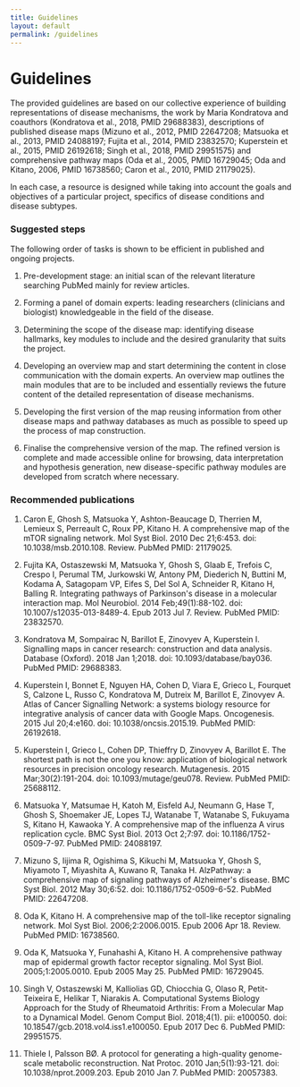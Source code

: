 ```yaml
---
title: Guidelines
layout: default
permalink: /guidelines
---
```


# Guidelines

The provided guidelines are based on our collective experience of building representations of disease mechanisms, the work by Maria Kondratova and coauthors (Kondratova et al., 2018, PMID 29688383), descriptions of published disease maps (Mizuno et al., 2012, PMID 22647208; Matsuoka et al., 2013, PMID 24088197; Fujita et al., 2014, PMID 23832570; Kuperstein et al., 2015, PMID 26192618; Singh et al., 2018, PMID 29951575) and comprehensive pathway maps (Oda et al., 2005, PMID 16729045; Oda and Kitano, 2006, PMID 16738560; Caron et al., 2010, PMID 21179025).  

In each case, a resource is designed while taking into account the goals and objectives of a particular project, specifics of disease conditions and disease subtypes.  

### Suggested steps

The following order of tasks is shown to be efficient in published and ongoing projects.  

1. Pre-development stage: an initial scan of the relevant literature searching PubMed mainly for review articles.  

1. Forming a panel of domain experts: leading researchers (clinicians and biologist) knowledgeable in the field of the disease.  

1. Determining the scope of the disease map: identifying disease hallmarks, key modules to include and the desired granularity that suits the project.  

1. Developing an overview map and start determining the content in close communication with the domain experts. An overview map outlines the main modules that are to be included and essentially reviews the future content of the detailed representation of disease mechanisms.  

1. Developing the first version of the map reusing information from other disease maps and pathway databases as much as possible to speed up the process of map construction.  

1. Finalise the comprehensive version of the map. The refined version is complete and made accessible online for browsing, data interpretation and hypothesis generation, new disease-specific pathway modules are developed from scratch where necessary.  

### Recommended publications

1. Caron E, Ghosh S, Matsuoka Y, Ashton-Beaucage D, Therrien M, Lemieux S, Perreault C, Roux PP, Kitano H. A comprehensive map of the mTOR signaling network. Mol Syst Biol. 2010 Dec 21;6:453. doi: 10.1038/msb.2010.108. Review. PubMed PMID: 21179025.  

1. Fujita KA, Ostaszewski M, Matsuoka Y, Ghosh S, Glaab E, Trefois C, Crespo I, Perumal TM, Jurkowski W, Antony PM, Diederich N, Buttini M, Kodama A, Satagopam VP, Eifes S, Del Sol A, Schneider R, Kitano H, Balling R. Integrating pathways of Parkinson's disease in a molecular interaction map. Mol Neurobiol. 2014 Feb;49(1):88-102. doi: 10.1007/s12035-013-8489-4. Epub 2013 Jul 7. Review. PubMed PMID: 23832570.  

1. Kondratova M, Sompairac N, Barillot E, Zinovyev A, Kuperstein I. Signalling maps in cancer research: construction and data analysis. Database (Oxford). 2018 Jan 1;2018. doi: 10.1093/database/bay036. PubMed PMID: 29688383.  

1. Kuperstein I, Bonnet E, Nguyen HA, Cohen D, Viara E, Grieco L, Fourquet S, Calzone L, Russo C, Kondratova M, Dutreix M, Barillot E, Zinovyev A. Atlas of Cancer Signalling Network: a systems biology resource for integrative analysis of cancer data with Google Maps. Oncogenesis. 2015 Jul 20;4:e160. doi: 10.1038/oncsis.2015.19. PubMed PMID: 26192618.  

1. Kuperstein I, Grieco L, Cohen DP, Thieffry D, Zinovyev A, Barillot E. The shortest path is not the one you know: application of biological network resources in precision oncology research. Mutagenesis. 2015 Mar;30(2):191-204. doi: 10.1093/mutage/geu078. Review. PubMed PMID: 25688112.

1. Matsuoka Y, Matsumae H, Katoh M, Eisfeld AJ, Neumann G, Hase T, Ghosh S, Shoemaker JE, Lopes TJ, Watanabe T, Watanabe S, Fukuyama S, Kitano H, Kawaoka Y.  A comprehensive map of the influenza A virus replication cycle. BMC Syst Biol. 2013 Oct 2;7:97. doi: 10.1186/1752-0509-7-97. PubMed PMID: 24088197.  

1. Mizuno S, Iijima R, Ogishima S, Kikuchi M, Matsuoka Y, Ghosh S, Miyamoto T, Miyashita A, Kuwano R, Tanaka H. AlzPathway: a comprehensive map of signaling pathways of Alzheimer's disease. BMC Syst Biol. 2012 May 30;6:52. doi: 10.1186/1752-0509-6-52. PubMed PMID: 22647208.  

1. Oda K, Kitano H. A comprehensive map of the toll-like receptor signaling network. Mol Syst Biol. 2006;2:2006.0015. Epub 2006 Apr 18. Review. PubMed PMID: 16738560.  

1. Oda K, Matsuoka Y, Funahashi A, Kitano H. A comprehensive pathway map of epidermal growth factor receptor signaling. Mol Syst Biol. 2005;1:2005.0010. Epub 2005 May 25. PubMed PMID: 16729045.   

1. Singh V, Ostaszewski M, Kalliolias GD, Chiocchia G, Olaso R, Petit-Teixeira E, Helikar T, Niarakis A. Computational Systems Biology Approach for the Study of Rheumatoid Arthritis: From a Molecular Map to a Dynamical Model. Genom Comput Biol. 2018;4(1). pii: e100050. doi: 10.18547/gcb.2018.vol4.iss1.e100050. Epub 2017 Dec 6. PubMed PMID: 29951575.  

1. Thiele I, Palsson BØ. A protocol for generating a high-quality genome-scale metabolic reconstruction. Nat Protoc. 2010 Jan;5(1):93-121. doi: 10.1038/nprot.2009.203. Epub 2010 Jan 7. PubMed PMID: 20057383.  






